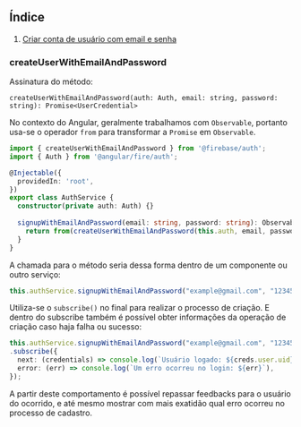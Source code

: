## Índice
 1. [Criar conta de usuário com email e senha](#createuserwithemailandpassword)

### createUserWithEmailAndPassword
Assinatura do método:
```
createUserWithEmailAndPassword(auth: Auth, email: string, password: string): Promise<UserCredential>
```
No contexto do Angular, geralmente trabalhamos com `Observable`, portanto usa-se o operador `from` para transformar a `Promise` em `Observable`.
```typescript
import { createUserWithEmailAndPassword } from '@firebase/auth';
import { Auth } from '@angular/fire/auth';

@Injectable({
  providedIn: 'root',
})
export class AuthService {
  constructor(private auth: Auth) {}
  
  signupWithEmailAndPassword(email: string, password: string): Observable<UserCredential> {
    return from(createUserWithEmailAndPassword(this.auth, email, password));
  }
}
```
A chamada para o método seria dessa forma dentro de um componente ou outro serviço:
```typescript
this.authService.signupWithEmailAndPassword("example@gmail.com", "123456789").subscribe();
```
Utiliza-se o `subscribe()` no final para realizar o processo de criação. E dentro do subscribe também é possível obter informações da operação de criação caso haja falha ou sucesso:
```typescript
this.authService.signupWithEmailAndPassword("example@gmail.com", "123456789")
.subscribe({
  next: (credentials) => console.log(`Usuário logado: ${creds.user.uid}`),
  error: (err) => console.log(`Um erro ocorreu no login: ${err}`),
});
```
A partir deste comportamento é possível repassar feedbacks para o usuário do ocorrido, e até mesmo mostrar com mais exatidão qual erro ocorreu no processo de cadastro.
